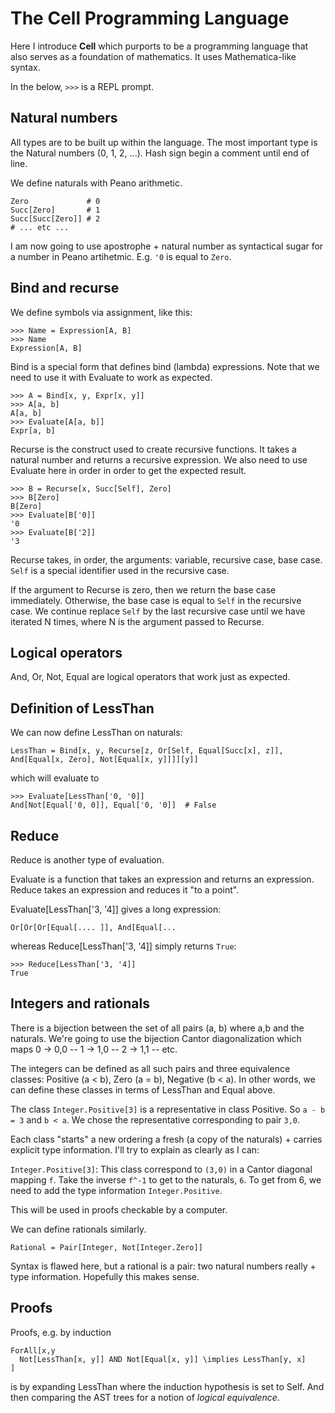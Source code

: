 # The Cell Programming Language
Here I introduce **Cell** which purports to be a programming language that also serves as a foundation of mathematics.
It uses Mathematica-like syntax.

In the below, `>>>` is a REPL prompt.

## Natural numbers
All types are to be built up within the language. The most important type is the Natural numbers (0, 1, 2, ...). Hash sign begin a comment until end of line.

We define naturals with Peano arithmetic.
```
Zero             # 0
Succ[Zero]       # 1
Succ[Succ[Zero]] # 2
# ... etc ...
```
I am now going to use apostrophe + natural number as syntactical sugar for a number in Peano artihetmic. E.g. `'0` is equal to `Zero`.

## Bind and recurse
We define symbols via assignment, like this:
```
>>> Name = Expression[A, B]
>>> Name
Expression[A, B]
```
Bind is a special form that defines bind (lambda) expressions.
Note that we need to use it with Evaluate to work as expected.
```
>>> A = Bind[x, y, Expr[x, y]]
>>> A[a, b]
A[a, b]
>>> Evaluate[A[a, b]]
Expr[a, b]
```
Recurse is the construct used to create recursive functions.
It takes a natural number and returns a recursive expression.
We also need to use Evaluate here in order in order to get the expected result.
```
>>> B = Recurse[x, Succ[Self], Zero]
>>> B[Zero]
B[Zero]
>>> Evaluate[B['0]]
'0
>>> Evaluate[B['2]]
'3
```
Recurse takes, in order, the arguments: variable, recursive case, base case.
`Self` is a special identifier used in the recursive case.

If the argument to Recurse is zero, then we return the base case immediately.
Otherwise, the base case is equal to `Self` in the recursive case.
We continue replace `Self` by the last recursive case until we have iterated N times, where N is the argument passed to Recurse.

## Logical operators
And, Or, Not, Equal are logical operators that work just as expected.

## Definition of LessThan
We can now define LessThan on naturals:
```
LessThan = Bind[x, y, Recurse[z, Or[Self, Equal[Succ[x], z]], And[Equal[x, Zero], Not[Equal[x, y]]]][y]]
```
which will evaluate to
```
>>> Evaluate[LessThan['0, '0]]
And[Not[Equal['0, 0]], Equal['0, '0]]  # False
```

## Reduce
Reduce is another type of evaluation.

Evaluate is a function that takes an expression and returns an expression.
Reduce takes an expression and reduces it "to a point".

Evaluate[LessThan['3, '4]] gives a long expression:
```
Or[Or[Or[Equal[.... ]], And[Equal[...
```
whereas Reduce[LessThan['3, '4]] simply returns `True`:
```
>>> Reduce[LessThan['3, '4]]
True
```

## Integers and rationals
There is a bijection between the set of all pairs (a, b) where a,b and the naturals. We're going to use the bijection Cantor diagonalization which maps
0 -> 0,0 -- 1 -> 1,0 -- 2 -> 1,1 -- etc.

The integers can be defined as all such pairs and three equivalence classes:
Positive (a < b), Zero (a = b), Negative (b < a). In other words, we can define these classes in terms of LessThan and Equal above.

The class `Integer.Positive[3]` is a representative in class Positive.
So `a - b = 3` and `b < a`. We chose the representative corresponding to pair `3,0`.

Each class "starts" a new ordering a fresh (a copy of the naturals) + carries explicit type information. I'll try to explain as clearly as I can:

`Integer.Positive[3]`: This class correspond to `(3,0)` in a Cantor diagonal mapping `f`. Take the inverse `f^-1` to get to the naturals, `6`.
To get from 6, we need to add the type information `Integer.Positive`.

This will be used in proofs checkable by a computer.

We can define rationals similarly.
```
Rational = Pair[Integer, Not[Integer.Zero]]
```
Syntax is flawed here, but a rational is a pair: two natural numbers really + type information. Hopefully this makes sense.

## Proofs
Proofs, e.g. by induction
```
ForAll[x,y
  Not[LessThan[x, y]] AND Not[Equal[x, y]] \implies LessThan[y, x]
]
```
is by expanding LessThan where the induction hypothesis is set to Self.
And then comparing the AST trees for a notion of *logical equivalence*.
